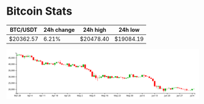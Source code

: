 # Bitcoin Stats

BTC/USDT|24h change|24h high|24h low|
|---|---|---|---|
|$20362.57|6.21%|$20478.40|$19084.19|

<img src="./chart.svg">
